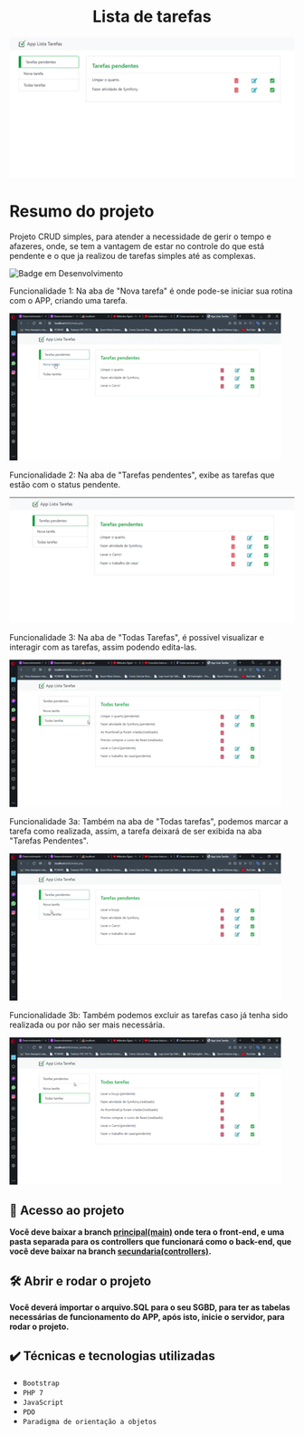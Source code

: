 ﻿<h1 align="center"> Lista de tarefas </h1>

![Interface do App.](img/task-list-MD-img.png)

# Resumo do projeto
Projeto CRUD simples, para atender a necessidade de gerir o tempo e afazeres, onde, se tem a vantagem de estar no controle do que está pendente e o que ja realizou de tarefas simples até as complexas.

![Badge em Desenvolvimento](http://img.shields.io/static/v1?label=STATUS&message=EM%20DESENVOLVIMENTO&color=GREEN&style=for-the-badge)




Funcionalidade 1: Na aba de "Nova tarefa" é onde pode-se iniciar sua rotina com o APP, criando uma tarefa.

  ![Criando Tarefas](img/Cirando%20Tarefas.gif)

Funcionalidade 2: Na aba de "Tarefas pendentes", exibe as tarefas que estão com o status pendente.

  ![Tarefas pendentes](img/tarefas-pendentes-MD.png)

Funcionalidade 3: Na aba de "Todas Tarefas", é possivel visualizar e interagir com as tarefas, assim podendo edita-las.

  ![Editanto Tarefas](img/Editando%20Tarefas.gif)

Funcionalidade 3a: Também na aba de "Todas tarefas", podemos marcar a tarefa como realizada, assim, a tarefa deixará de ser exibida na aba "Tarefas Pendentes".

  ![Marcar tarefa como Realizada](img/Tarefa%20Realizada.gif)

Funcionalidade 3b: Também podemos excluir as tarefas caso já tenha sido realizada ou por não ser mais necessária.  

  ![Excluir as tarefas](img/Excluir%20Tarefas.gif)

## 📁 Acesso ao projeto

**Você deve baixar a branch [principal(main)](https://github.com/Alan-RiBas/task-list) onde tera o front-end, e uma pasta separada para os controllers que funcionará como o back-end, que você deve baixar na branch [secundaria(controllers)](https://github.com/Alan-RiBas/task-list/tree/controllers).**

## 🛠️ Abrir e rodar o projeto

**Você deverá importar o arquivo.SQL para o seu SGBD, para ter as tabelas necessárias de funcionamento do APP, após isto, inicie o servidor, para rodar o projeto.**  

## ✔️ Técnicas e tecnologias utilizadas

- ``Bootstrap``
- ``PHP 7``
- ``JavaScript``
- ``PDO``
- ``Paradigma de orientação a objetos``
